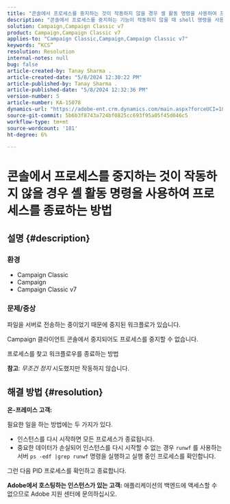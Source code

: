 ```yaml
---
title: "콘솔에서 프로세스를 중지하는 것이 작동하지 않을 경우 셸 활동 명령을 사용하여 프로세스를 종료하는 방법"
description: "콘솔에서 프로세스를 중지하는 기능이 작동하지 않을 때 shell 명령을 사용하여 프로세스를 종료하는 방법을 알아봅니다."
solution: Campaign,Campaign Classic v7
product: Campaign,Campaign Classic v7
applies-to: "Campaign Classic,Campaign,Campaign Classic v7"
keywords: “KCS”
resolution: Resolution
internal-notes: null
bug: false
article-created-by: Tanay Sharma .
article-created-date: "5/8/2024 12:30:22 PM"
article-published-by: Tanay Sharma .
article-published-date: "5/8/2024 12:32:36 PM"
version-number: 5
article-number: KA-15078
dynamics-url: "https://adobe-ent.crm.dynamics.com/main.aspx?forceUCI=1&pagetype=entityrecord&etn=knowledgearticle&id=6a74b4bb-360d-ef11-9f8a-6045bd026dc7"
source-git-commit: 5b6b3f8743a724bf0825cc693f95a05f45d046c5
workflow-type: tm+mt
source-wordcount: '181'
ht-degree: 6%

---
```


# 콘솔에서 프로세스를 중지하는 것이 작동하지 않을 경우 셸 활동 명령을 사용하여 프로세스를 종료하는 방법

## 설명 {#description}


### <b>환경</b>

- Campaign Classic
- Campaign
- Campaign Classic v7




### <b>문제/증상</b>

파일을 서버로 전송하는 중이었기 때문에 중지된 워크플로가 있습니다.

Campaign 클라이언트 콘솔에서 중지되어도 프로세스를 중지할 수 없습니다.

프로세스를 찾고 워크플로우를 종료하는 방법

<b>참고</b>: *무조건 정지* 시도했지만 작동하지 않습니다.


## 해결 방법 {#resolution}


<b>온-프레미스</b><b> 고객:</b>

필요한 일을 하는 방법에는 두 가지가 있다.

- 인스턴스를 다시 시작하면 모든 프로세스가 종료됩니다.
- 중요한 데이터가 손실되어 인스턴스를 다시 시작할 수 없는 경우 `runwf` 를 사용하는 서버 `ps -edf |grep runwf` 명령을 실행하고 실행 중인 프로세스를 확인합니다.


그런 다음 PID 프로세스를 확인하고 종료합니다.

<b>Adobe에서 호스팅하는 인스턴스가 있는 고객:</b> 애플리케이션의 백엔드에 액세스할 수 없으므로 Adobe 지원 센터에 문의하십시오.
